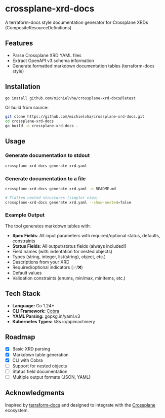 # crossplane-xrd-docs

A terraform-docs style documentation generator for Crossplane XRDs (CompositeResourceDefinitions).

## Features

- Parse Crossplane XRD YAML files
- Extract OpenAPI v3 schema information
- Generate formatted markdown documentation tables (terraform-docs style)

## Installation

```bash
go install github.com/michielvha/crossplane-xrd-docs@latest
```

Or build from source:

```bash
git clone https://github.com/michielvha/crossplane-xrd-docs.git
cd crossplane-xrd-docs
go build -o crossplane-xrd-docs .
```

## Usage

### Generate documentation to stdout

```bash
crossplane-xrd-docs generate xrd.yaml
```

### Generate documentation to a file

```bash
crossplane-xrd-docs generate xrd.yaml -o README.md

# Flatten nested structures (simpler view)
crossplane-xrd-docs generate xrd.yaml --show-nested=false
```

### Example Output

The tool generates markdown tables with:
- **Spec Fields**: All input parameters with required/optional status, defaults, constraints
- **Status Fields**: All output/status fields (always included!)
- Field names (with indentation for nested objects)
- Types (string, integer, list(string), object, etc.)
- Descriptions from your XRD
- Required/optional indicators (✅/❌)
- Default values
- Validation constraints (enums, min/max, minItems, etc.)

## Tech Stack

- **Language:** Go 1.24+
- **CLI Framework:** [Cobra](https://github.com/spf13/cobra)
- **YAML Parsing:** gopkg.in/yaml.v3
- **Kubernetes Types:** k8s.io/apimachinery

## Roadmap

- [x] Basic XRD parsing
- [x] Markdown table generation
- [x] CLI with Cobra
- [ ] Support for nested objects
- [ ] Status field documentation
- [ ] Multiple output formats (JSON, YAML)

## Acknowledgments

Inspired by [terraform-docs](https://github.com/terraform-docs/terraform-docs) and designed to integrate with the [Crossplane](https://crossplane.io) ecosystem.

